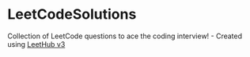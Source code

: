 # LeetCodeSolutions
Collection of LeetCode questions to ace the coding interview! - Created using [LeetHub v3](https://github.com/raphaelheinz/LeetHub-3.0)
